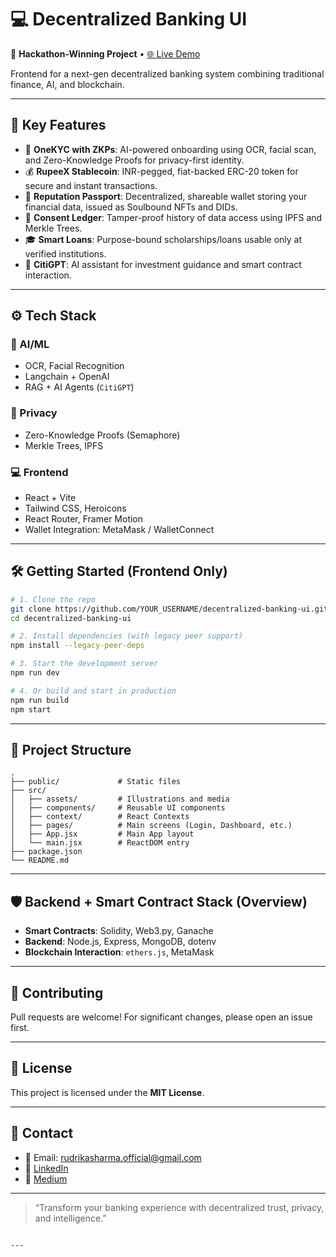 
# 💻 Decentralized Banking UI

🚀 **Hackathon-Winning Project** • [🌐 Live Demo](https://decentralized-banking-ui-uh3s.vercel.app)

Frontend for a next-gen decentralized banking system combining traditional finance, AI, and blockchain.

---

## 🌟 Key Features

- 🔐 **OneKYC with ZKPs**: AI-powered onboarding using OCR, facial scan, and Zero-Knowledge Proofs for privacy-first identity.
- 💰 **RupeeX Stablecoin**: INR-pegged, fiat-backed ERC-20 token for secure and instant transactions.
- 🪪 **Reputation Passport**: Decentralized, shareable wallet storing your financial data, issued as Soulbound NFTs and DIDs.
- 📜 **Consent Ledger**: Tamper-proof history of data access using IPFS and Merkle Trees.
- 🎓 **Smart Loans**: Purpose-bound scholarships/loans usable only at verified institutions.
- 🤖 **CitiGPT**: AI assistant for investment guidance and smart contract interaction.

---

## ⚙️ Tech Stack

### 🧠 AI/ML
- OCR, Facial Recognition
- Langchain + OpenAI
- RAG + AI Agents (`CitiGPT`)

### 🔐 Privacy
- Zero-Knowledge Proofs (Semaphore)
- Merkle Trees, IPFS

### 💻 Frontend
- React + Vite
- Tailwind CSS, Heroicons
- React Router, Framer Motion
- Wallet Integration: MetaMask / WalletConnect

---

## 🛠️ Getting Started (Frontend Only)

```bash
# 1. Clone the repo
git clone https://github.com/YOUR_USERNAME/decentralized-banking-ui.git
cd decentralized-banking-ui

# 2. Install dependencies (with legacy peer support)
npm install --legacy-peer-deps

# 3. Start the development server
npm run dev

# 4. Or build and start in production
npm run build
npm start
````

---

## 📂 Project Structure

```
.
├── public/             # Static files
├── src/
│   ├── assets/         # Illustrations and media
│   ├── components/     # Reusable UI components
│   ├── context/        # React Contexts
│   ├── pages/          # Main screens (Login, Dashboard, etc.)
│   ├── App.jsx         # Main App layout
│   └── main.jsx        # ReactDOM entry
├── package.json
└── README.md
```

---

## 🛡️ Backend + Smart Contract Stack (Overview)

* **Smart Contracts**: Solidity, Web3.py, Ganache
* **Backend**: Node.js, Express, MongoDB, dotenv
* **Blockchain Interaction**: `ethers.js`, MetaMask

---

## 🤝 Contributing

Pull requests are welcome! For significant changes, please open an issue first.

---

## 📄 License

This project is licensed under the **MIT License**.

---

## 💬 Contact

* 📧 Email: [rudrikasharma.official@gmail.com](mailto:rudrikasharma.official@gmail.com)
* 🔗 [LinkedIn](https://www.linkedin.com/in/rudrika-sharma)
* 📝 [Medium](https://medium.com/@rudrikasharma.official)

---

> “Transform your banking experience with decentralized trust, privacy, and intelligence.”

```

---
